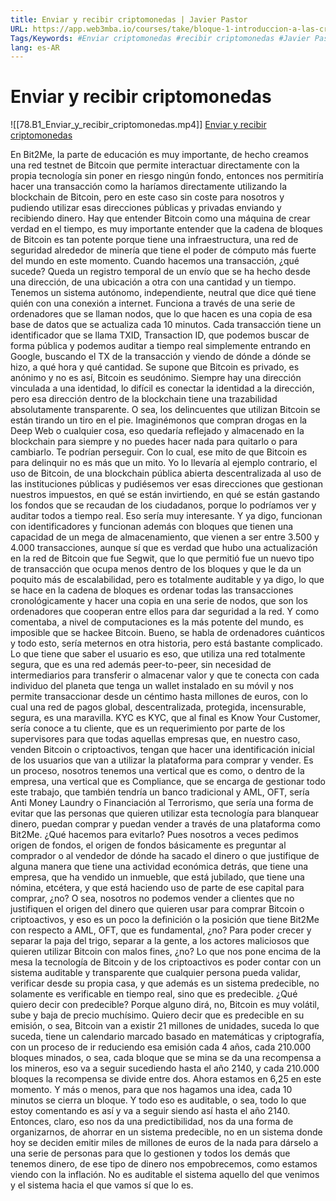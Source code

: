```yaml
---
title: Enviar y recibir criptomonedas | Javier Pastor
URL: https://app.web3mba.io/courses/take/bloque-1-introduccion-a-las-criptomonedas/lessons/39204018-enviar-y-recibir-criptomonedas-javier-pastor
Tags/Keywords: #Enviar criptomonedas #recibir criptomonedas #Javier Pastor
lang: es-AR
---
```

# Enviar y recibir criptomonedas
![[78.B1_Enviar_y_recibir_criptomonedas.mp4]]
[Enviar y recibir criptomonedas](https://app.web3mba.io/courses/take/bloque-1-introduccion-a-las-criptomonedas/lessons/39204018-enviar-y-recibir-criptomonedas-javier-pastor)

En Bit2Me, la parte de educación es muy importante, de hecho creamos una red testnet de Bitcoin que permite interactuar directamente con la propia tecnología sin poner en riesgo ningún fondo, entonces nos permitiría hacer una transacción como la haríamos directamente utilizando la blockchain de Bitcoin, pero en este caso sin coste para nosotros y pudiendo utilizar esas direcciones públicas y privadas enviando y recibiendo dinero.
Hay que entender Bitcoin como una máquina de crear verdad en el tiempo, es muy importante entender que la cadena de bloques de Bitcoin es tan potente porque tiene una infraestructura, una red de seguridad alrededor de minería que tiene el poder de cómputo más fuerte del mundo en este momento.
Cuando hacemos una transacción, ¿qué sucede? Queda un registro temporal de un envío que se ha hecho desde una dirección, de una ubicación a otra con una cantidad y un tiempo. Tenemos un sistema autónomo, independiente, neutral que dice qué tiene quién con una conexión a internet.
Funciona a través de una serie de ordenadores que se llaman nodos, que lo que hacen es una copia de esa base de datos que se actualiza cada 10 minutos.
Cada transacción tiene un identificador que se llama TXID, Transaction ID, que podemos buscar de forma pública y podemos auditar a tiempo real simplemente entrando en Google, buscando el TX de la transacción y viendo de dónde a dónde se hizo, a qué hora y qué cantidad. Se supone que Bitcoin es privado, es anónimo y no es así, Bitcoin es seudónimo. Siempre hay una dirección vinculada a una identidad, lo difícil es conectar la identidad a la dirección, pero esa dirección dentro de la blockchain tiene una trazabilidad absolutamente transparente.
O sea, los delincuentes que utilizan Bitcoin se están tirando un tiro en el pie. Imaginémonos que compran drogas en la Deep Web o cualquier cosa, eso quedaría reflejado y almacenado en la blockchain para siempre y no puedes hacer nada para quitarlo o para cambiarlo. Te podrían perseguir. Con lo cual, ese mito de que Bitcoin es para delinquir no es más que un mito. Yo lo llevaría al ejemplo contrario, el uso de Bitcoin, de una blockchain pública abierta descentralizada al uso de las instituciones públicas y pudiésemos ver esas direcciones que gestionan nuestros impuestos, en qué se están invirtiendo, en qué se están gastando los fondos que se recaudan de los ciudadanos, porque lo podríamos ver y auditar todos a tiempo real. Eso sería muy interesante. Y ya digo, funcionan con identificadores y funcionan además con bloques que tienen una capacidad de un mega de almacenamiento, que vienen a ser entre 3.500 y 4.000 transacciones, aunque sí que es verdad que hubo una actualización en la red de Bitcoin que fue Segwit, que lo que permitió fue un nuevo tipo de transacción que ocupa menos dentro de los bloques y que le da un poquito más de escalabilidad, pero es totalmente auditable y ya digo, lo que se hace en la cadena de bloques es ordenar todas las transacciones cronológicamente y hacer una copia en una serie de nodos, que son los ordenadores que cooperan entre ellos para dar seguridad a la red.
Y como comentaba, a nivel de computaciones es la más potente del mundo, es imposible que se hackee Bitcoin. Bueno, se habla de ordenadores cuánticos y todo esto, sería meternos en otra historia, pero está bastante complicado. Lo que tiene que saber el usuario es eso, que utiliza una red totalmente segura, que es una red además peer-to-peer, sin necesidad de intermediarios para transferir o almacenar valor y que te conecta con cada individuo del planeta que tenga un wallet instalado en su móvil y nos permite transaccionar desde un céntimo hasta millones de euros, con lo cual una red de pagos global, descentralizada, protegida, incensurable, segura, es una maravilla.
KYC es KYC, que al final es Know Your Customer, sería conoce a tu cliente, que es un requerimiento por parte de los supervisores para que todas aquellas empresas que, en nuestro caso, venden Bitcoin o criptoactivos, tengan que hacer una identificación inicial de los usuarios que van a utilizar la plataforma para comprar y vender. Es un proceso, nosotros tenemos una vertical que es como, o dentro de la empresa, una vertical que es Compliance, que se encarga de gestionar todo este trabajo, que también tendría un banco tradicional y AML, OFT, sería Anti Money Laundry o Financiación al Terrorismo, que sería una forma de evitar que las personas que quieren utilizar esta tecnología para blanquear dinero, puedan comprar y puedan vender a través de una plataforma como Bit2Me.
¿Qué hacemos para evitarlo? Pues nosotros a veces pedimos origen de fondos, el origen de fondos básicamente es preguntar al comprador o al vendedor de dónde ha sacado el dinero o que justifique de alguna manera que tiene una actividad económica detrás, que tiene una empresa, que ha vendido un inmueble, que está jubilado, que tiene una nómina, etcétera, y que está haciendo uso de parte de ese capital para comprar, ¿no? O sea, nosotros no podemos vender a clientes que no justifiquen el origen del dinero que quieren usar para comprar Bitcoin o criptoactivos, y eso es un poco la definición o la posición que tiene Bit2Me con respecto a AML, OFT, que es fundamental, ¿no? Para poder crecer y separar la paja del trigo, separar a la gente, a los actores maliciosos que quieren utilizar Bitcoin con malos fines, ¿no?
Lo que nos pone encima de la mesa la tecnología de Bitcoin y de los criptoactivos es poder contar con un sistema auditable y transparente que cualquier persona pueda validar, verificar desde su propia casa, y que además es un sistema predecible, no solamente es verificable en tiempo real, sino que es predecible. ¿Qué quiero decir con predecible? Porque alguno dirá, no, Bitcoin es muy volátil, sube y baja de precio muchísimo. Quiero decir que es predecible en su emisión, o sea, Bitcoin van a existir 21 millones de unidades, suceda lo que suceda, tiene un calendario marcado basado en matemáticas y criptografía, con un proceso de ir reduciendo esa emisión cada 4 años, cada 210.000 bloques minados, o sea, cada bloque que se mina se da una recompensa a los mineros, eso va a seguir  sucediendo hasta el año 2140, y cada 210.000 bloques la recompensa se divide entre dos. Ahora estamos en 6,25 en este momento. Y más o menos, para que nos hagamos una idea, cada 10 minutos se cierra un bloque. Y todo eso es auditable, o sea, todo lo que estoy comentando es así y va a seguir siendo así hasta el año 2140. Entonces, claro, eso nos da una predictibilidad, nos da una forma de organizarnos, de ahorrar en un sistema predecible, no en un sistema donde hoy se deciden emitir miles de millones de euros de la nada para dárselo a una serie de personas para que lo gestionen y todos los demás que tenemos dinero, de ese tipo de dinero nos empobrecemos, como estamos viendo con la inflación. No es auditable el sistema aquello del que venimos y el sistema hacia el que vamos sí que lo es.